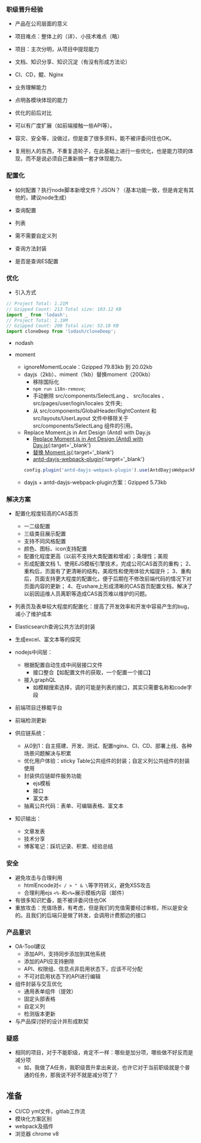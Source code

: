 ### 职级晋升经验

- 产品在公司层面的意义
- 项目难点：整体上的（详）、小技术难点（略）
- 项目：主次分明，从项目中提现能力
- 文档、知识分享、知识沉淀（有没有形成方法论）
- CI、CD，鲲、Nginx
- 业务理解能力
- 点明各模块体现的能力
- 优化的前后对比

- 可以有广度扩展（如前端接触一些API等）。
- 容灾、安全等，没做过，但是查了很多资料，能不被评委问住也OK。
- 复用别人的东西，不重复造轮子，在此基础上进行一些优化，也是能力项的体现，而不是说必须自己重新搞一套才体现能力。


### 配置化

- 如何配置？执行node脚本新增文件？JSON？（基本功能一致，但是肯定有其他的，建议node生成）

- 查询配置
- 列表
- 需不需要自定义列

- 查询方法封装
- 是否是查询ES配置

### 优化

- 引入方式

```js
// Project Total: 1.21M
// Gzipped Count: 213 Total size: 103.12 KB
import _ from 'lodash';
// Project Total: 1.19M
// Gzipped Count: 208 Total size: 53.18 KB
import cloneDeep from 'lodash/cloneDeep'; 
```

- nodash

- moment
  - ignoreMomentLocale：Gzipped 79.83kb 到 20.02kb
  - dayjs（2kb）、miment（1kb）替换moment（200kb）
    - 移除国际化
    - `npm run i18n-remove`;
    - 手动删除 src/components/SelectLang 、 src/locales 、 src/pages/user/login/locales 文件夹;
    - 从 src/components/GlobalHeader/RightContent 和 src/layouts/UserLayout 文件中移除关于 src/components/SelectLang 组件的引用。
  - Replace Moment.js in Ant Design (Antd) with Day.js
    - [Replace Moment.js in Ant Design (Antd) with Day.js](https://github.com/iamkun/dayjs/issues/529){:target='_blank'}
    - [替换 Moment.js](https://ant.design/docs/react/replace-moment-cn){:target='_blank'}
    - [antd-dayjs-webpack-plugin](https://github.com/ant-design/antd-dayjs-webpack-plugin){:target='_blank'}
    ```js
    config.plugin('antd-dayjs-webpack-plugin').use(AntdDayjsWebpackPlugin);
    ```
  - dayjs + antd-dayjs-webpack-plugin方案：Gzipped 5.73kb

### 解决方案

- 配置化程度较高的CAS首页
  - 一二级配置
  - 三级类目展示配置
  - 支持不同风格配置
  - 颜色、图标、icon支持配置
  - 配置化程度更高（以前不支持大类配置和增减）；条理性；美观
  - 形成配置文档
  1、使用EJS模板引擎技术，完成公司CAS首页的重构；
  2、重构后，页面有了更清晰的结构，美观性和使用体验大幅提升；
  3、重构后，页面支持更大程度的配置化，便于后期在不修改前端代码的情况下对页面内容的更新；
  4、在ushare上形成清晰的CAS首页配置文档，解决了以前因运维人员离职等造成CAS首页难以维护的问题。
- 列表页及表单较大程度的配置化：提高了开发效率和开发中容易产生的bug，减小了维护成本
- Elasticsearch查询公共方法的封装
- 生成excel、富文本等的探究
- nodejs中间层：
  - 根据配置自动生成中间层接口文件
    - 接口整合【如配置文件的获取，一个配置一个接口】
  - 接入graphQL
    - 如模糊搜索选择，调的可能是列表的接口，其实只需要名称和code字段
- 前端项目迁移鲲平台
- 前端检测更新
- 供应链系统：
  - 从0到1：自主搭建、开发、测试、配置nginx、CI、CD、部署上线、各种场景问题解决与积累
  - 优化用户体验：sticky Table公共组件的封装；自定义列公共组件的封装使用
  - 封装供应链邮件服务功能
    - ejs模板
    - 接口
    - 富文本
  - 抽离公共代码：表单、可编辑表格、富文本

- 知识输出：
  - 文章发表
  - 技术分享
  - 博客笔记：踩坑记录、积累、经验总结


### 安全

- 避免攻击与合理利用
  - htmlEncode对`< / > " & \`等字符转义，避免XSS攻击
  - 合理利用ejs `<%-`和`<%=`展示模板内容（邮件）
- 有很多知识贮备，能不被评委问住也OK
- 重放攻击：充值场景，有考虑，但是我们的充值需要经过审核，所以是安全的。且我们的后端只是做了转发，会调用计费那边的接口

###  产品意识

- OA-Tool建议
  - 添加API，支持同步添加到其他系统
  - 添加的API应支持删除
  - API、权限组、信息点非启用状态下，应该不可分配
  - 不可对启用状态下的API进行编辑
- 组件封装与交互优化
  - 通用表单组件（提效）
  - 固定头部表格
  - 自定义列
  - 检测版本更新
- 与产品探讨好的设计并形成默契

### 疑惑

- 相同的项目，对于不能职级，肯定不一样：哪些是加分项，哪些做不好反而是减分项
  - 如，我做了A任务，我职级晋升拿出来说，也许它对于当前职级就是个普通的任务，那我说不好不就是减分项了？


## 准备

- CI/CD yml文件，gitlab工作流
- 模块化方案区别
- webpack及插件
- 浏览器 chrome v8